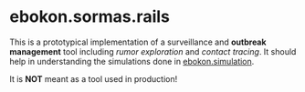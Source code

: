 # ebokon.sormas.rails

This is a prototypical implementation of a surveillance and **outbreak management** tool including *rumor exploration* and *contact tracing*.
It should help in understanding the simulations done in [ebokon.simulation](https://github.com/kirchnergo/ebokon.simulation).

It is **NOT** meant as a tool used in production!


